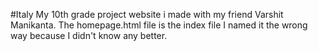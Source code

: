 #Italy
My 10th grade project website i made with my friend Varshit Manikanta. 
The homepage.html file is the index file I named it the wrong way because I didn't know any better.